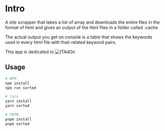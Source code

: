 # Intro

A site scrapper that takes a list of array and downloads the entire files in the format of html and gives an output of the html files in a folder called .cache

The actual output you get on console is a table that shows the keywords used in every html file with their related keyword pairs.

This app is dedicated to ![ITAdOn](https://itadon.com)

## Usage

```bash
# NPM
npm install
npm run sorted

# Yarn
yarn install
yarn sorted

# PNPM
pnpm install
pnpm sorted
```

<!--
| Command          | Description          |
| ---------------- | -------------------- |
| `npm start`      | Run the script       |
 -->

<!--
- scrap from excel
- - only keyword finder
- - only url scrapper
- - both

- scrap from json
- - only keyword finder
- - only url scrapper
- - both
-->
